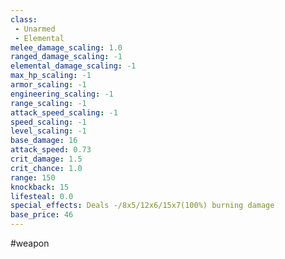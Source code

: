 ```yaml
---
class: 
 - Unarmed
 - Elemental
melee_damage_scaling: 1.0
ranged_damage_scaling: -1
elemental_damage_scaling: -1
max_hp_scaling: -1
armor_scaling: -1
engineering_scaling: -1
range_scaling: -1
attack_speed_scaling: -1
speed_scaling: -1
level_scaling: -1
base_damage: 16
attack_speed: 0.73
crit_damage: 1.5
crit_chance: 1.0
range: 150
knockback: 15
lifesteal: 0.0
special_effects: Deals -/8x5/12x6/15x7(100%) burning damage
base_price: 46
---
```

#weapon